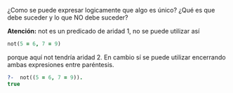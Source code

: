 ¿Como se puede expresar logicamente que algo es único? ¿Qué es que debe suceder y lo que NO debe suceder?

**Atención:** not es un predicado de aridad 1, no se puede utilizar así

``` prolog
not(5 = 6, 7 = 9) 
```
porque aquí not tendría aridad 2. En cambio sí se puede utilizar encerrando ambas expresiones entre paréntesis.

``` prolog
?-  not((5 = 6, 7 = 9)).
true
``` 

